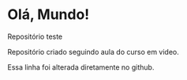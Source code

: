 # Olá, Mundo!
 Repositório teste

Repositório criado seguindo aula do curso em video.

Essa linha foi alterada diretamente no github.

